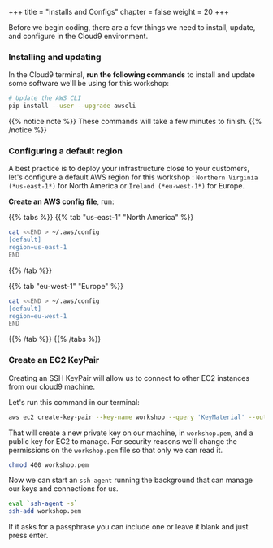 +++
title = "Installs and Configs"
chapter = false
weight = 20
+++

Before we begin coding, there are a few things we need to install, update, and configure in the Cloud9 environment.

### Installing and updating

In the Cloud9 terminal, **run the following commands** to install and update some software we'll be using for this workshop:

```bash
# Update the AWS CLI
pip install --user --upgrade awscli
```

{{% notice note %}}
These commands will take a few minutes to finish.
{{% /notice %}}

### Configuring a default region

A best practice is to deploy your infrastructure close to your customers, let's configure a default AWS region for this workshop : `Northern Virginia (*us-east-1*)` for North America or `Ireland (*eu-west-1*)` for Europe.

**Create an AWS config file**, run:

{{% tabs %}}
{{% tab "us-east-1" "North America" %}}
```bash
cat <<END > ~/.aws/config
[default]
region=us-east-1
END
```
{{% /tab %}}

{{% tab  "eu-west-1"  "Europe" %}}
```bash
cat <<END > ~/.aws/config
[default]
region=eu-west-1
END
```
{{% /tab %}}
{{% /tabs %}}

### Create an EC2 KeyPair

Creating an SSH KeyPair will allow us to connect to other EC2 instances from our cloud9 machine.

Let's run this command in our terminal:

```bash
aws ec2 create-key-pair --key-name workshop --query 'KeyMaterial' --output text > workshop.pem
```

That will create a new private key on our machine, in `workshop.pem`, and a public key for EC2 to manage. For security reasons we'll change the permissions on the `workshop.pem` file so that only we can read it.

```bash
chmod 400 workshop.pem
```

Now we can start an `ssh-agent` running the background that can manage our keys and connections for us.

```bash
eval `ssh-agent -s`
ssh-add workshop.pem
```

If it asks for a passphrase you can include one or leave it blank and just press enter.
